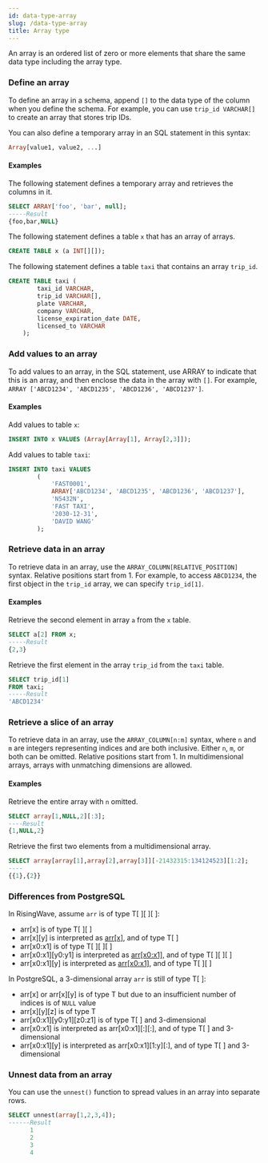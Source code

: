```yaml
---
id: data-type-array
slug: /data-type-array
title: Array type
---
```

<head>
  <link rel="canonical" href="https://docs.risingwave.com/docs/current/data-type-array" />
</head>

An array is an ordered list of zero or more elements that share the same data type including the array type.

### Define an array

To define an array in a schema, append `[]` to the data type of the column when you define the schema. For example, you can use `trip_id VARCHAR[]` to create an array that stores trip IDs.

You can also define a temporary array in an SQL statement in this syntax:

```sql
Array[value1, value2, ...]
```

#### Examples

The following statement defines a temporary array and retrieves the columns in it.

```sql
SELECT ARRAY['foo', 'bar', null];
-----Result
{foo,bar,NULL}
```

The following statement defines a table `x` that has an array of arrays.

```sql
CREATE TABLE x (a INT[][]);
```

The following statement defines a table `taxi` that contains an array `trip_id`.

```sql
CREATE TABLE taxi (
        taxi_id VARCHAR,
        trip_id VARCHAR[],
        plate VARCHAR,
        company VARCHAR,
        license_expiration_date DATE,
        licensed_to VARCHAR
    );
```

### Add values to an array

To add values to an array, in the SQL statement, use ARRAY to indicate that this is an array, and then enclose the data in the array with `[]`. For example, `ARRAY ['ABCD1234', 'ABCD1235', 'ABCD1236', 'ABCD1237']`.

#### Examples

Add values to table `x`:

```sql
INSERT INTO x VALUES (Array[Array[1], Array[2,3]]);
```

Add values to table `taxi`:

```sql
INSERT INTO taxi VALUES
        (
            'FAST0001',
            ARRAY['ABCD1234', 'ABCD1235', 'ABCD1236', 'ABCD1237'],
            'N5432N', 
            'FAST TAXI', 
            '2030-12-31', 
            'DAVID WANG'
        );
```

### Retrieve data in an array

To retrieve data in an array, use the `ARRAY_COLUMN[RELATIVE_POSITION]` syntax. Relative positions start from 1. For example, to access `ABCD1234`, the first object in the `trip_id` array, we can specify `trip_id[1]`.

#### Examples

Retrieve the second element in array `a` from the `x` table.

```sql
SELECT a[2] FROM x;
-----Result
{2,3}
```

Retrieve the first element in the array `trip_id` from the `taxi` table.

```sql
SELECT trip_id[1] 
FROM taxi;
-----Result
'ABCD1234'
```

### Retrieve a slice of an array

To retrieve data in an array, use the `ARRAY_COLUMN[n:m]` syntax, where `n` and `m` are integers representing indices and are both inclusive. Either `n`, `m`, or both can be omitted. Relative positions start from 1. In multidimensional arrays, arrays with unmatching dimensions are allowed.

#### Examples

Retrieve the entire array with `n` omitted.

```sql
SELECT array[1,NULL,2][:3];
----Result
{1,NULL,2}
```

Retrieve the first two elements from a multidimensional array.

```sql
SELECT array[array[1],array[2],array[3]][-21432315:134124523][1:2];
----
{{1},{2}}
```

### Differences from PostgreSQL

In RisingWave, assume `arr` is of type T[ ][ ][ ]:

- arr[x] is of type T[ ][ ]
- arr[x][y] is interpreted as [arr[x]](y), and of type T[ ]
- arr[x0:x1] is of type T[ ][ ][ ]
- arr[x0:x1][y0:y1] is interpreted as [arr[x0:x1]](y0:y1), and of type T[ ][ ][ ]
- arr[x0:x1][y] is interpreted as [arr[x0:x1]](y), and of type T[ ][ ]

In PostgreSQL, a 3-dimensional array `arr` is still of type T[ ]:

- arr[x] or arr[x][y] is of type T but due to an insufficient number of indices is of `NULL` value
- arr[x][y][z] is of type T
- arr[x0:x1][y0:y1][z0:z1] is of type T[ ] and 3-dimensional
- arr[x0:x1] is interpreted as arr[x0:x1][:][:], and of type T[ ] and 3-dimensional
- arr[x0:x1][y] is interpreted as arr[x0:x1][1:y][:], and of type T[ ] and 3-dimensional

### Unnest data from an array

You can use the `unnest()` function to spread values in an array into separate rows.

```sql
SELECT unnest(array[1,2,3,4]);
------Result
      1
      2
      3
      4
```
